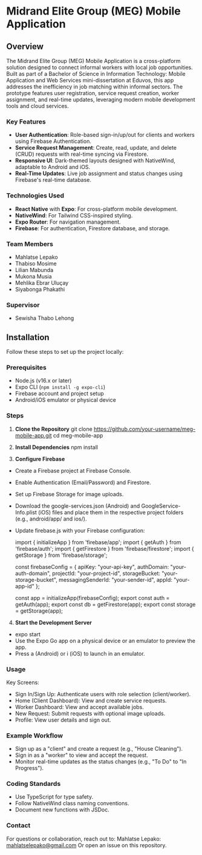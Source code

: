 # Midrand Elite Group (MEG) Mobile Application

## Overview

The Midrand Elite Group (MEG) Mobile Application is a cross-platform solution designed to connect informal workers with local job opportunities. Built as part of a Bachelor of Science in Information Technology: Mobile Application and Web Services mini-dissertation at Eduvos, this app addresses the inefficiency in job matching within informal sectors. The prototype features user registration, service request creation, worker assignment, and real-time updates, leveraging modern mobile development tools and cloud services.

### Key Features
- **User Authentication**: Role-based sign-in/up/out for clients and workers using Firebase Authentication.
- **Service Request Management**: Create, read, update, and delete (CRUD) requests with real-time syncing via Firestore.
- **Responsive UI**: Dark-themed layouts designed with NativeWind, adaptable to Android and iOS.
- **Real-Time Updates**: Live job assignment and status changes using Firebase's real-time database.

### Technologies Used
- **React Native** with **Expo**: For cross-platform mobile development.
- **NativeWind**: For Tailwind CSS-inspired styling.
- **Expo Router**: For navigation management.
- **Firebase**: For authentication, Firestore database, and storage.

### Team Members
- Mahlatse Lepako
- Thabiso Mosime
- Lilian Mabunda
- Mukona Musia
- Mehlika Ebrar Uluçay
- Siyabonga Phakathi 

### Supervisor
- Sewisha Thabo Lehong

## Installation
Follow these steps to set up the project locally:

### Prerequisites
- Node.js (v16.x or later)
- Expo CLI (`npm install -g expo-cli`)
- Firebase account and project setup
- Android/iOS emulator or physical device

### Steps
1. **Clone the Repository**
   git clone https://github.com/your-username/meg-mobile-app.git
   cd meg-mobile-app

2. **Install Dependencies**
   npm install

2. **Configure Firebase**
- Create a Firebase project at Firebase Console.
- Enable Authentication (Email/Password) and Firestore.
- Set up Firebase Storage for image uploads.
- Download the google-services.json (Android) and GoogleService-Info.plist (iOS) files and place them in the respective project folders (e.g., android/app/ and ios/).
- Update firebase.js with your Firebase configuration:

   import { initializeApp } from 'firebase/app';
   import { getAuth } from 'firebase/auth';
   import { getFirestore } from 'firebase/firestore';
   import { getStorage } from 'firebase/storage';

   const firebaseConfig = {
   apiKey: "your-api-key",
   authDomain: "your-auth-domain",
   projectId: "your-project-id",
   storageBucket: "your-storage-bucket",
   messagingSenderId: "your-sender-id",
   appId: "your-app-id"
   };

   const app = initializeApp(firebaseConfig);
   export const auth = getAuth(app);
   export const db = getFirestore(app);
   export const storage = getStorage(app);

4. **Start the Development Server** 
- expo start
- Use the Expo Go app on a physical device or an emulator to preview the app.
- Press a (Android) or i (iOS) to launch in an emulator.

### Usage
Key Screens:
- Sign In/Sign Up: Authenticate users with role selection (client/worker).
- Home (Client Dashboard): View and create service requests.
- Worker Dashboard: View and accept available jobs.
- New Request: Submit requests with optional image uploads.
- Profile: View user details and sign out.

### Example Workflow
- Sign up as a "client" and create a request (e.g., "House Cleaning").
- Sign in as a "worker" to view and accept the request.
- Monitor real-time updates as the status changes (e.g., "To Do" to "In Progress").

### Coding Standards
- Use TypeScript for type safety.
- Follow NativeWind class naming conventions.
- Document new functions with JSDoc.

### Contact
For questions or collaboration, reach out to:
Mahlatse Lepako: mahlatselepako@gmail.com
Or open an issue on this repository.